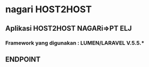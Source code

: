 # nagari HOST2HOST

## Aplikasi HOST2HOST NAGARi=>PT ELJ

### Framework yang digunakan : LUMEN/LARAVEL V.5.5.*

## ENDPOINT


